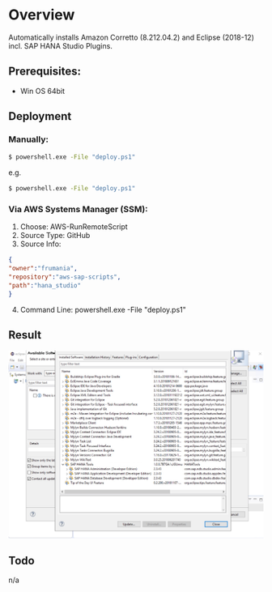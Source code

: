 # Overview

Automatically installs Amazon Corretto (8.212.04.2) and Eclipse (2018-12) incl. SAP HANA Studio Plugins.

## Prerequisites:

- Win OS 64bit

## Deployment

### Manually:

```cmd
$ powershell.exe -File "deploy.ps1"
```

e.g.

```cmd
$ powershell.exe -File "deploy.ps1"
```


### Via AWS Systems Manager (SSM):

1) Choose: AWS-RunRemoteScript
2) Source Type: GitHub
3) Source Info:
```json
{
"owner":"frumania",
"repository":"aws-sap-scripts",
"path":"hana_studio"
}
```
4) Command Line: powershell.exe -File "deploy.ps1"

## Result

![image](result.jpg)

## Todo

n/a